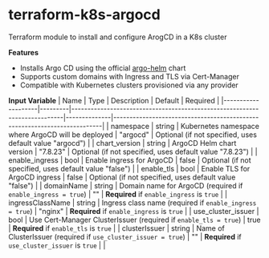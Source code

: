 # terraform-k8s-argocd
Terraform module to install and configure ArogCD in a K8s cluster

**Features**
- Installs Argo CD using the official [argo-helm](https://github.com/argoproj/argo-helm) chart
- Supports custom domains with Ingress and TLS via Cert-Manager
- Compatible with Kubernetes clusters provisioned via any provider

**Input Variable**
| Name               | Type    | Description                                                               | Default      | Required                                                                 |
|--------------------|---------|---------------------------------------------------------------------------|--------------|--------------------------------------------------------------------------|
| namespace          | string  | Kubernetes namespace where ArgoCD will be deployed                        | "argocd"     | Optional (if not specified, uses default value "argocd")                |
| chart_version      | string  | ArgoCD Helm chart version                                                 | "7.8.23"     | Optional (if not specified, uses default value "7.8.23")                |
| enable_ingress     | bool    | Enable ingress for ArgoCD                                                 | false        | Optional (if not specified, uses default value "false")                 |
| enable_tls         | bool    | Enable TLS for ArgoCD ingress                                             | false        | Optional (if not specified, uses default value "false")                 |
| domainName         | string  | Domain name for ArgoCD (required if `enable_ingress = true`)              | ""           | **Required** if `enable_ingress` is `true`                               |
| ingressClassName   | string  | Ingress class name (required if `enable_ingress = true`)                  | "nginx"      | **Required** if `enable_ingress` is `true`                               |
| use_cluster_issuer | bool    | Use Cert-Manager ClusterIssuer (required if `enable_tls = true`)          | true        | **Required** if `enable_tls` is `true`                                   |
| clusterIssuer      | string  | Name of ClusterIssuer (required if `use_cluster_issuer = true`)           | ""           | **Required** if `use_cluster_issuer` is `true`                           |
|


